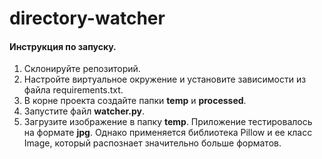 # directory-watcher

#### Инструкция по запуску.
1. Склонируйте репозиторий.
2. Настройте виртуальное окружение и установите зависимости из файла requirements.txt.
3. В корне проекта создайте папки **temp** и **processed**.
4. Запустите файл **watcher.py**.
5. Загрузите изображение в папку **temp**. Приложение тестировалось на формате **jpg**. Однако применяется библиотека Pillow и ее класс Image, который распознает значительно больше форматов. 
